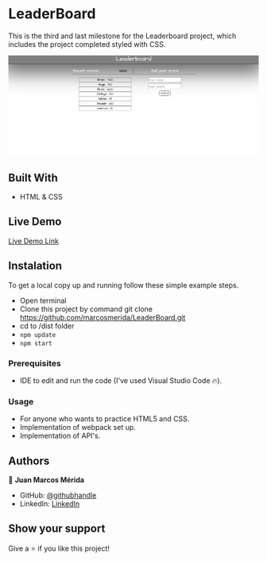 # LeaderBoard

This is the third and last milestone for the Leaderboard project, which includes the project completed styled with CSS.

![screenshot](screenshots/screenshot2.png)

## Built With

- HTML & CSS

## Live Demo

[Live Demo Link](https://marcosmerida.github.io/LeaderBoard/dist)

## Instalation

To get a local copy up and running follow these simple example steps.
- Open terminal
- Clone this project by command git clone https://github.com/marcosmerida/LeaderBoard.git
- cd to /dist folder
- ```npm update```
- ```npm start```

### Prerequisites

- IDE to edit and run the code (I've used Visual Studio Code 🔥).

### Usage

- For anyone who wants to practice HTML5 and CSS.
- Implementation of webpack set up.
- Implementation of API's.

## Authors

👤 **Juan Marcos Mérida**

- GitHub: [@githubhandle](https://github.com/marcosmerida)
- LinkedIn: [LinkedIn](https://linkedin.com/in/marcos-merida-219437206/)

## Show your support

Give a ⭐️ if you like this project!
